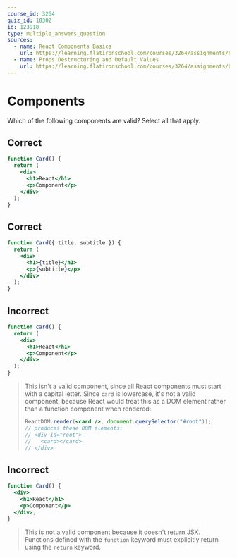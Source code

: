 ```yaml
---
course_id: 3264
quiz_id: 18302
id: 123918
type: multiple_answers_question
sources:
  - name: React Components Basics
    url: https://learning.flatironschool.com/courses/3264/assignments/68022
  - name: Props Destructuring and Default Values
    url: https://learning.flatironschool.com/courses/3264/assignments/68029
---
```


# Components

Which of the following components are valid? Select all that apply.

## Correct

```jsx
function Card() {
  return (
    <div>
      <h1>React</h1>
      <p>Component</p>
    </div>
  );
}
```

## Correct

```jsx
function Card({ title, subtitle }) {
  return (
    <div>
      <h1>{title}</h1>
      <p>{subtitle}</p>
    </div>
  );
}
```

## Incorrect

```jsx
function card() {
  return (
    <div>
      <h1>React</h1>
      <p>Component</p>
    </div>
  );
}
```

> This isn't a valid component, since all React components must start with a
> capital letter. Since `card` is lowercase, it's not a valid component,
> because React would treat this as a DOM element rather than a function component
> when rendered:
>
> ```jsx
> ReactDOM.render(<card />, document.querySelector("#root"));
> // produces these DOM elements:
> // <div id="root">
> //   <card></card>
> // </div>
> ```

## Incorrect

```jsx
function Card() {
  <div>
    <h1>React</h1>
    <p>Component</p>
  </div>;
}
```

> This is not a valid component because it doesn't return JSX. Functions defined
> with the `function` keyword must explicitly return using the `return` keyword.
